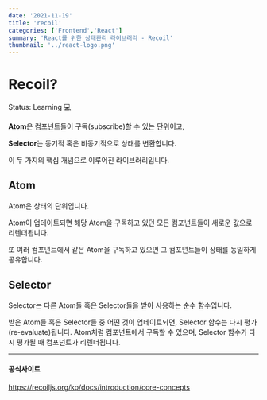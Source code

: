 ```yaml
---
date: '2021-11-19'
title: 'recoil'
categories: ['Frontend','React']
summary: 'React를 위한 상태관리 라이브러리 - Recoil'
thumbnail: '../react-logo.png'
---
```


# Recoil?

Status: Learning 💻

**Atom**은 컴포넌트들이 구독(subscribe)할 수 있는 단위이고, 

**Selector**는 동기적 혹은 비동기적으로 상태를 변환합니다. 

이 두 가지의 핵심 개념으로 이루어진 라이브러리입니다.

## **Atom**

Atom은 상태의 단위입니다.

Atom이 업데이트되면 해당 Atom을 구독하고 있던 모든 컴포넌트들이 새로운 값으로 리렌더됩니다. 

또 여러 컴포넌트에서 같은 Atom을 구독하고 있으면 그 컴포넌트들이 상태를 동일하게 공유합니다.

## **Selector**

Selector는 다른 Atom들 혹은 Selector들을 받아 사용하는 순수 함수입니다.

받은 Atom들 혹은 Selector들 중 어떤 것이 업데이트되면, Selector 함수는 다시 평가(re-evaluate)됩니다. Atom처럼 컴포넌트에서 구독할 수 있으며, Selector 함수가 다시 평가될 때 컴포넌트가 리렌더됩니다.

---

#### 공식사이트
https://recoiljs.org/ko/docs/introduction/core-concepts